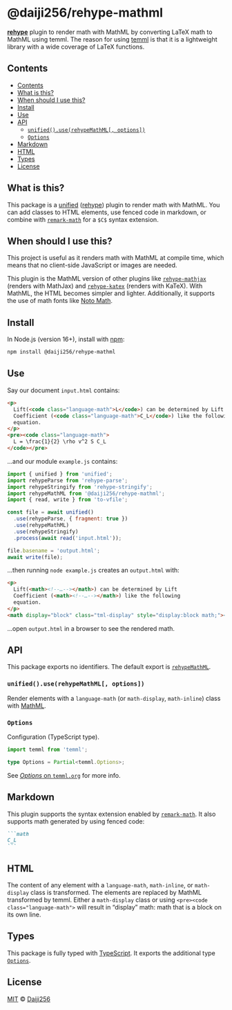 # @daiji256/rehype-mathml

**[rehype][]** plugin to render math with MathML by
converting LaTeX math to MathML using temml.
The reason for using [temml][] is that it is a lightweight library
with a wide coverage of LaTeX functions.

## Contents

- [Contents](#contents)
- [What is this?](#what-is-this)
- [When should I use this?](#when-should-i-use-this)
- [Install](#install)
- [Use](#use)
- [API](#api)
  - [`unified().use(rehypeMathML[, options])`](#unifieduserehypemathml-options)
  - [`Options`](#options)
- [Markdown](#markdown)
- [HTML](#html)
- [Types](#types)
- [License](#license)

## What is this?

This package is a [unified][] ([rehype][]) plugin to render math with MathML.
You can add classes to HTML elements, use fenced code in markdown, or combine
with [`remark-math`][remark-math] for a `$C$` syntax extension.

## When should I use this?

This project is useful as it renders math with MathML at compile time,
which means that no client-side JavaScript or images are needed.

This plugin is the MathML version of other plugins like
[`rehype-mathjax`][rehype-mathjax] (renders with MathJax) and
[`rehype-katex`][rehype-katex] (renders with KaTeX).
With MathML, the HTML becomes simpler and lighter.
Additionally, it supports the use of math fonts like [Noto Math][note-math].

## Install

In Node.js (version 16+), install with [npm][]:

```sh
npm install @daiji256/rehype-mathml
```

## Use

Say our document `input.html` contains:

```html
<p>
  Lift(<code class="language-math">L</code>) can be determined by Lift
  Coefficient (<code class="language-math">C_L</code>) like the following
  equation.
</p>
<pre><code class="language-math">
  L = \frac{1}{2} \rho v^2 S C_L
</code></pre>
```

…and our module `example.js` contains:

```js
import { unified } from 'unified';
import rehypeParse from 'rehype-parse';
import rehypeStringify from 'rehype-stringify';
import rehypeMathML from '@daiji256/rehype-mathml';
import { read, write } from 'to-vfile';

const file = await unified()
  .use(rehypeParse, { fragment: true })
  .use(rehypeMathML)
  .use(rehypeStringify)
  .process(await read('input.html'));

file.basename = 'output.html';
await write(file);
```

…then running `node example.js` creates an `output.html` with:

```html
<p>
  Lift(<math><!--…--></math>) can be determined by Lift
  Coefficient (<math><!--…--></math>) like the following
  equation.
</p>
<math display="block" class="tml-display" style="display:block math;"><!--…--></math>
```

…open `output.html` in a browser to see the rendered math.

## API

This package exports no identifiers.
The default export is [`rehypeMathML`](#unifieduserehypemathml-options).

### `unified().use(rehypeMathML[, options])`

Render elements with a `language-math` (or `math-display`, `math-inline`)
class with [MathML][].

### `Options`

Configuration (TypeScript type).

```ts
import temml from 'temml';

type Options = Partial<temml.Options>;
```

See [_Options_ on `temml.org`][temml-options] for more info.

## Markdown

This plugin supports the syntax extension enabled by
[`remark-math`][remark-math].
It also supports math generated by using fenced code:

````markdown
```math
C_L
```
````

## HTML

The content of any element with a `language-math`, `math-inline`, or
`math-display` class is transformed.
The elements are replaced by MathML transformed by temml.
Either a `math-display` class or using `<pre><code class="language-math">` will
result in “display” math: math that is a block on its own line.

## Types

This package is fully typed with [TypeScript][].
It exports the additional type [`Options`](#options).

## License

[MIT][license] © [Daiji256][author]

<!-- Definitions -->

[mathml]: https://www.w3.org/Math/
[temml]: https://temml.org/
[temml-options]: https://temml.org/docs/en/administration#options
[unified]: https://github.com/unifiedjs/unified
[rehype]: https://github.com/rehypejs/rehype
[remark-math]: https://github.com/remarkjs/remark-math/tree/main/packages/remark-math
[rehype-mathjax]: https://github.com/remarkjs/remark-math/tree/main/packages/rehype-mathjax
[rehype-katex]: https://github.com/remarkjs/remark-math/tree/main/packages/rehype-katex
[npm]: https://docs.npmjs.com/cli/install
[typescript]: https://www.typescriptlang.org
[note-math]: https://github.com/notofonts/math
[license]: LICENSE
[author]: https://github.com/Daiji256
